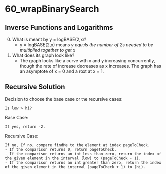 # 60_wrapBinarySearch
## Inverse Functions and Logarithms
0. What is meant by y = logBASE(2,x)?
   - y = logBASE(2,x) means *y equals the number of 2s needed to be multiplied together to get x*
1. What does its graph look like?
   - The graph looks like a curve with x and y increasing concurrently, though the rate of increase decreases as x increases. The graph has an asymptote of x = 0 and a root at x = 1. 
## Recursive Solution
Decision to choose the base case or the recursive cases:
```
Is low > hi?
```
Base Case:
```
If yes, return -2.
```
Recursive Case:
```
If no, If no, compare findMe to the element at index pageToCheck.
- If the comparison returns 0, return pageToCheck.
- If the comparison returns an int less than zero, return the index of the given element in the interval (low) to (pageToCheck - 1).
- If the comparison returns an int greater than zero, return the index of the given element in the interval (pageToCheck + 1) to (hi).
```
